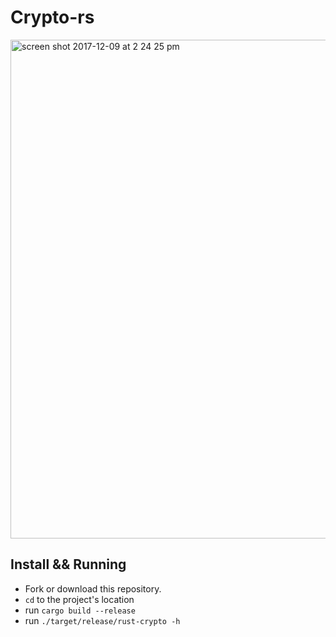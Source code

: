 # Crypto-rs

<img width="798" alt="screen shot 2017-12-09 at 2 24 25 pm" src="https://user-images.githubusercontent.com/2859122/33796036-05b7b7c8-dced-11e7-96a9-8637e00e6cb0.png">


## Install && Running
- Fork or download this repository.
- `cd` to the project's location
- run `cargo build --release`
- run `./target/release/rust-crypto -h`

